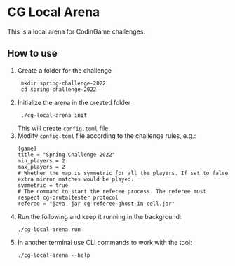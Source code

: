 # CG Local Arena

This is a local arena for CodinGame challenges.

## How to use

1. Create a folder for the challenge
   ```
    mkdir spring-challenge-2022
    cd spring-challenge-2022
   ```
2. Initialize the arena in the created folder
   ```
    ./cg-local-arena init
   ```
   This will create `config.toml` file.
3. Modify `config.toml` file according to the challenge rules, e.g.:
    ```
    [game]
    title = "Spring Challenge 2022"
    min_players = 2
    max_players = 2
    # Whether the map is symmetric for all the players. If set to false extra mirror matches would be played.
    symmetric = true
    # The command to start the referee process. The referee must respect cg-brutaltester protocol
    referee = "java -jar cg-referee-ghost-in-cell.jar"
    ``` 
4. Run the following and keep it running in the background:
   ```
   ./cg-local-arena run
   ```
5. In another terminal use CLI commands to work with the tool:
   ```
   ./cg-local-arena --help
   ```